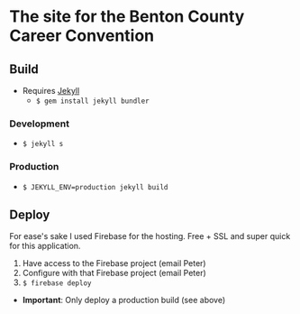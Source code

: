 # The site for the Benton County Career Convention


## Build
* Requires [Jekyll](https://jekyllrb.com)
  * `$ gem install jekyll bundler`

### Development
* `$ jekyll s`

### Production
* `$ JEKYLL_ENV=production jekyll build`


## Deploy
For ease's sake I used Firebase for the hosting. Free + SSL and super quick for this application.

1. Have access to the Firebase project (email Peter)
1. Configure with that Firebase project (email Peter)
1. `$ firebase deploy`
  * **Important**: Only deploy a production build (see above)
